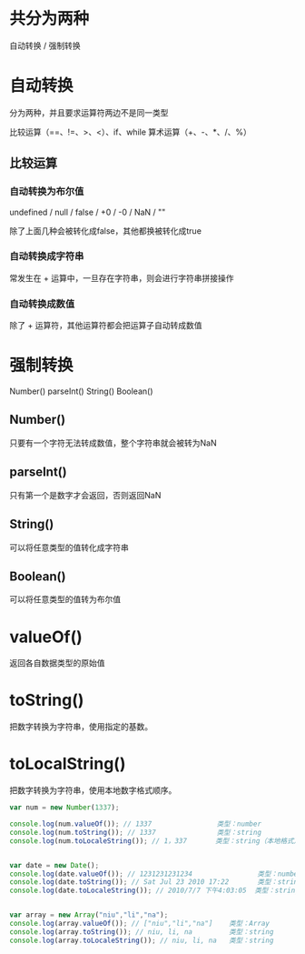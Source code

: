 # 共分为两种 

自动转换 / 强制转换


# 自动转换

分为两种，并且要求运算符两边不是同一类型

比较运算（==、!=、>、<）、if、while
算术运算（+、-、*、/、%）


## 比较运算

### 自动转换为布尔值

undefined / null / false / +0 / -0 / NaN / ""

除了上面几种会被转化成false，其他都换被转化成true


### 自动转换成字符串

常发生在 + 运算中，一旦存在字符串，则会进行字符串拼接操作


### 自动转换成数值

除了 + 运算符，其他运算符都会把运算子自动转成数值




# 强制转换

Number()
parseInt()
String()
Boolean()



## Number()

只要有一个字符无法转成数值，整个字符串就会被转为NaN


## parseInt()

只有第一个是数字才会返回，否则返回NaN


## String()

可以将任意类型的值转化成字符串



## Boolean()

可以将任意类型的值转为布尔值




# valueOf()

返回各自数据类型的原始值


# toString()

把数字转换为字符串，使用指定的基数。


# toLocalString()

把数字转换为字符串，使用本地数字格式顺序。


```js
var num = new Number(1337);

console.log(num.valueOf()); // 1337                类型：number
console.log(num.toString()); // 1337               类型：string
console.log(num.toLocaleString()); // 1，337       类型：string（本地格式）


var date = new Date();
console.log(date.valueOf()); // 1231231231234                类型：number
console.log(date.toString()); // Sat Jul 23 2010 17:22       类型：string
console.log(date.toLocaleString()); // 2010/7/7 下午4:03:05  类型：string


var array = new Array("niu","li","na");
console.log(array.valueOf()); // ["niu","li","na"]    类型：Array
console.log(array.toString()); // niu, li, na         类型：string
console.log(array.toLocaleString()); // niu, li, na   类型：string

```
